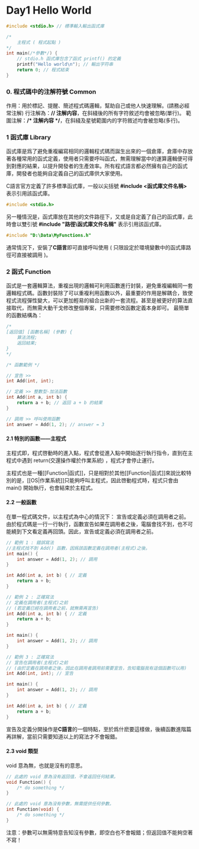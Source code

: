 # Day1 Hello World

``` c
#include <stdio.h> // 標準輸入輸出函式庫

/*
    主程式 ( 程式起點 )
*/
int main(/*參數*/) {
    // stdio.h 函式庫包含了函式 printf() 的定義
    printf("Hello world\n"); // 輸出字符串
    return 0; // 程式結束
}
```

### 0. 程式碼中的注解符號 Common
作用：用於標記、提醒、簡述程式碼邏輯，幫助自己或他人快速理解。(請務必經常注解)
行注解為：**// 注解内容**，在斜綫後的所有字符敘述均會被忽略(單行)。
範圍注解：**/* 注解内容 */**，在斜綫及星號範圍内的字符敘述均會被忽略(多行)。

### 1 函式庫 Library
函式庫是爲了避免重複編寫相同的邏輯程式碼而誕生出來的一個倉庫，倉庫中存放著各種常用的函式定義，使用者只需要呼叫函式，無需理解當中的運算邏輯便可得到對應的結果，以提升開發者的生產效率。所有程式語言都必然擁有自己的函式庫，開發者也能夠自定義自己的函式庫供大家使用。

C語言官方定義了許多標準函式庫，一般以尖括號 **#include <函式庫文件名稱>** 表示引用該函式庫。 
```c
#include <stdio.h>
```
另一種情況是，函式庫放在其他的文件路徑下，又或是自定義了自己的函式庫，此時會以雙引號 **#include "路徑\函式庫文件名稱"** 表示引用該函式庫。 
```c
#include "D:\Data\MyFunctions.h"
```
通常情況下，安裝了**C語言**即可直接呼叫使用 ( 只限設定於環境變數中的函式庫路徑可直接被調用 )。


### 2 函式 Function
函式是一套邏輯算法，重複出現的邏輯可利用函數進行封裝，避免重複編輯同一套邏輯程式碼。函數封裝除了可以重複利用函數以外，最重要的作用是解耦合，致使程式流程彈性變大，可以更加輕易的組合出新的一套流程。甚至是被更好的算法直接取代，而無需大動干戈修改整個專案，只需要修改函數定義本身即可。
最簡單的函數結構為：
``` c
/*
[返回值] [函數名稱] (參數) { 
    算法流程;
    返回結果;
}
*/

/* 函數範例 */

// 宣告 >>
int Add(int, int);

// 定義 >> 整數型-加法函數
int Add(int a, int b) {
    return a + b; // 返回 a + b 的結果
}

// 調用 >> 呼叫使用函數
int answer = Add(1, 2); // answer = 3
```

#### 2.1 特別的函數——主程式
主程式即，程式啓動時的進入點，程式會從進入點中開始逐行執行指令，直到在主程式中遇到 return(交還操作權於作業系統) ，程式才會停止運行。

主程式也是一種[[Function|函式]]，只是相對於其他[[Function|函式]]來說比較特別的是，[[OS|作業系統]]只能夠呼叫主程式，因此啓動程式時，程式只會由 main() 開始執行，也會結束於主程式。

#### 2.2 一般函數
在單一程式碼文件，以主程式為中心的情況下：
宣告或定義必須在調用者之前。由於程式碼是一行一行執行，函數宣告如果在調用者之後，電腦會找不到，也不可能繞到下文看定義再回頭。因此，宣告或定義必須在調用者之前。

```c
// 範例 1 : 錯誤寫法
//主程式找不到 Add() 函數，因爲該函數定義在調用者(主程式)之後。
int main() {
    int answer = Add(1, 2); // 調用
}

int Add(int a, int b) { // 定義
    return a + b;
}
```

```c
// 範例 2 : 正確寫法
// 定義在調用者(主程式)之前
// (若定義已經在調用者之前，就無需再宣告)
int Add(int a, int b) { // 定義
    return a + b;
}

int main() {
    int answer = Add(1, 2); // 調用
}
```

```c
// 範例 3 : 正確寫法
// 宣告在調用者(主程式)之前
// (由於定義在調用者之後，因此在調用者調用前需要宣告，告知電腦我有這個函數可以用)
int Add(int, int); // 宣告

int main() {
    int answer = Add(1, 2); // 調用
}

int Add(int a, int b) { // 定義
    return a + b;
}
```
宣告及定義分開操作是**C語言**的一個特點，至於爲什麽要這樣做，後續函數進階篇再詳解，當前只需要知道以上的寫法才不會報錯。

#### 2.3 void 類型
void 意為無，也就是沒有的意思。
``` c
// 此處的 void 意為沒有返回值，不會返回任何結果。
void Function() {
    /* do something */
}

// 此處的 void 意為沒有參數，無需提供任何參數。
int Function(void) {
    /* do something */
}
```
注意：參數可以無需特意告知沒有參數，即空白也不會報錯；但返回值不能夠空著不寫！